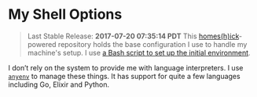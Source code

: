 # My Shell Options

> Last Stable Release: **2017-07-20 07:35:14 PDT**
This [homes(h)ick][1]-powered repository holds the base configuration I use to
handle my machine's setup. I use [a Bash script to set up the initial
environment][2].

I don’t rely on the system to provide me with language interpreters.
I use [`anyenv`][3] to manage these things. It has support for quite a few
languages including Go, Elixir and Python.

[1]: https://github.com/andsens/homeshick
[2]: ./home/.local/bin/jalcine-shell
[3]: https://github.com/riywo/anyenv
